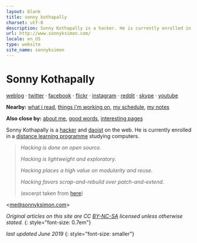 ```yaml
---
layout: blank
title: sonny kothapally
charset: utf-8
description: Sonny Kothapally is a hacker. He is currently enrolled in a distance learning programme studying computers.
url: http://www.sonnyksimon.com/
locale: en_US
type: website
site_name: sonnyksimon
---
```


# Sonny Kothapally

[weblog](/weblog/) &middot; [twitter](http://twitter.com/sonnyksimon) &middot; [facebook](http://facebook.com/sonny.kothapally) &middot; [flickr](http://flickr.com/sonnyksimon) &middot; [instagram](http://instagram.com/sonnyksimon) &middot; [reddit](http://reddit.com/u/sonnyksimon) &middot; [skype](skype:sonnyksimon?userinfo) &middot; [youtube](http://youtube.com/sonnyksimon)


**Nearby:** [what i read](/reading), [things i'm working on](/hacks), [my schedule](http://calendar.google.com/calendar/embed?src=sonnyksimon@gmail.com), [my notes](http://workflowy.com/s/reading-list/OhxwxFGQrNfSAaLn)

**Also close by:** [about me](/about), [good words](/about#quotes), [interesting pages](/interesting-pages)

Sonny Kothapally is a [hacker](http://www.catb.org/esr/faqs/hacker-howto.html) and [daoist](http://www.iep.utm.edu/daoism/#H5) on the web. He is currently enrolled in a [distance learning programme](http://london.ac.uk/courses/computing-and-information-systems) studying computers.

> *Hacking is done on open source.*
>
> *Hacking is lightweight and exploratory.*
>
> *Hacking places a high value on modularity and reuse.*
>
> *Hacking favors scrap-and-rebuild over patch-and-extend.*
>
> (excerpt taken from [here](http://www.catb.org/esr/faqs/hacking-howto.html))

<[me@sonnyksimon.com](mailto:me@sonnyksimon.com)>

*Original articles on this site are CC [BY-NC-SA](http://creativecommons.org/licenses/by-nc-sa/4.0/legalcode) licensed unless otherwise stated.*
{: style="font-size: 0.7em"}

*last updated June 2019*
{: style="font-size: smaller"}
